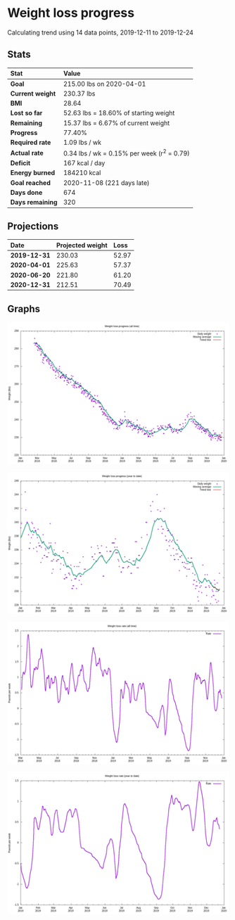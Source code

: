 # Weight loss progress

Calculating trend using 14 data points, 2019-12-11 to 2019-12-24

## Stats

Stat|Value
:-|:-
**Goal**|215.00 lbs on 2020-04-01
**Current weight**|230.37 lbs
**BMI**|28.64
**Lost so far**|52.63 lbs = 18.60% of starting weight
**Remaining**|15.37 lbs =  6.67% of current  weight
**Progress**|77.40%
**Required rate**|1.09 lbs / wk
**Actual rate**|0.34 lbs / wk = 0.15% per week  (r<sup>2</sup> = 0.79)
**Deficit**|167 kcal / day
**Energy burned**|184210 kcal
**Goal reached**|2020-11-08 (221 days late)
**Days done**|674
**Days remaining**|320

## Projections

Date|Projected weight|Loss
:-|:-|:-
**2019-12-31**|230.03|52.97
**2020-04-01**|225.63|57.37
**2020-06-20**|221.80|61.20
**2020-12-31**|212.51|70.49

## Graphs

![](weight-graph-alltime.png)

![](weight-graph-ytd.png)

![](rate-graph-alltime.png)

![](rate-graph-ytd.png)
